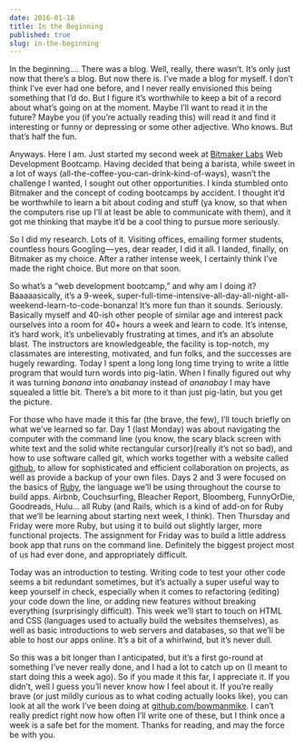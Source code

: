 ```yaml
---
date: 2016-01-18
title: In the Beginning
published: true
slug: in-the-beginning
---
```


In the beginning….
There was a blog. Well, really, there wasn’t. It’s only just now that there’s a blog. But now there is. I’ve made a blog for myself. I don’t think I’ve ever had one before, and I never really envisioned this being something that I’d do. But I figure it’s worthwhile to keep a bit of a record about what’s going on at the moment. Maybe I’ll want to read it in the future? Maybe you (if you’re actually reading this) will read it and find it interesting or funny or depressing or some other adjective. Who knows. But that’s half the fun.

Anyways. Here I am. Just started my second week at [Bitmaker Labs](http://bitmakerlabs.com) Web Development Bootcamp. Having decided that being a barista, while sweet in a lot of ways (all-the-coffee-you-can-drink-kind-of-ways), wasn’t the challenge I wanted, I sought out other opportunities. I kinda stumbled onto Bitmaker and the concept of coding bootcamps by accident. I thought it’d be worthwhile to learn a bit about coding and stuff (ya know, so that when the computers rise up I’ll at least be able to communicate with them), and it got me thinking that maybe it’d be a cool thing to pursue more seriously.

So I did my research. Lots of it. Visiting offices, emailing former students, countless hours Googling — yes, dear reader, I did it all. I landed, finally, on Bitmaker as my choice. After a rather intense week, I certainly think I’ve made the right choice. But more on that soon.

So what’s a “web development bootcamp,” and why am I doing it? Baaaaasically, it’s a 9-week, super-full-time-intensive-all-day-all-night-all-weekend-learn-to-code-bonanza! It’s more fun than it sounds. Seriously. Basically myself and 40-ish other people of similar age and interest pack ourselves into a room for 40+ hours a week and learn to code. It’s intense, it’s hard work, it’s unbelievably frustrating at times, and it’s an absolute blast. The instructors are knowledgeable, the facility is top-notch, my classmates are interesting, motivated, and fun folks, and the successes are hugely rewarding. Today I spent a long long long time trying to write a little program that would turn words into pig-latin. When I finally figured out why it was turning *banana* into *anabanay* instead of *ananabay* I may have squealed a little bit. There’s a bit more to it than just pig-latin, but you get the picture.

For those who have made it this far (the brave, the few), I’ll touch briefly on what we’ve learned so far. Day 1 (last Monday) was about navigating the computer with the command line (you know, the scary black screen with white text and the solid white rectangular cursor)(really it’s not so bad), and how to use software called git, which works together with a website called [github](http://github.com), to allow for sophisticated and efficient collaboration on projects, as well as provide a backup of your own files. Days 2 and 3 were focused on the basics of [Ruby](http://ruby-lang.org), the language we’ll be using throughout the course to build apps. Airbnb, Couchsurfing, Bleacher Report, Bloomberg, FunnyOrDie, Goodreads, Hulu… all Ruby (and Rails, which is a kind of add-on for Ruby that we’ll be learning about starting next week, I think). Then Thursday and Friday were more Ruby, but using it to build out slightly larger, more functional projects. The assignment for Friday was to build a little address book app that runs on the command line. Definitely the biggest project most of us had ever done, and appropriately difficult.

Today was an introduction to testing. Writing code to test your other code seems a bit redundant sometimes, but it’s actually a super useful way to keep yourself in check, especially when it comes to refactoring (editing) your code down the line, or adding new features without breaking everything (surprisingly difficult). This week we’ll start to touch on HTML and CSS (languages used to actually build the websites themselves), as well as basic introductions to web servers and databases, so that we’ll be able to host our apps online. It’s a bit of a whirlwind, but it’s never dull.

So this was a bit longer than I anticipated, but it’s a first go-round at something I’ve never really done, and I had a lot to catch up on (I meant to start doing this a week ago). So if you made it this far, I appreciate it. If you didn’t, well I guess you’ll never know how I feel about it. If you’re really brave (or just mildly curious as to what coding actually looks like), you can look at all the work I’ve been doing at [github.com/bowmanmike](http://github.com/bowmanmike). I can’t really predict right now how often I’ll write one of these, but I think once a week is a safe bet for the moment. Thanks for reading, and may the force be with you.
